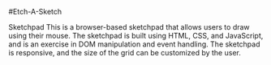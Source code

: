 #Etch-A-Sketch

Sketchpad
This is a browser-based sketchpad that allows users to draw using their mouse. The sketchpad is built using HTML, CSS, and JavaScript, and is an exercise in DOM manipulation and event handling. The sketchpad is responsive, and the size of the grid can be customized by the user.